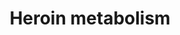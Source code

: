 ---
annotations:
- id: PW:0001229
  parent: classic metabolic pathway
  type: Pathway Ontology
  value: xenobiotic metabolic pathway
- id: PW:0000754
  parent: drug pathway
  type: Pathway Ontology
  value: drug pathway
- id: PW:0002558
  parent: drug pathway
  type: Pathway Ontology
  value: heroin drug pathway
authors:
- Egonw
- DeSl
description: Pathway complementing the morphine metabolism pathway around heroin.
  The catalytic efficiency is substantially greater for CES2 (a.k.a. hCE-2) compared
  to other esterases.
last-edited: 2017-11-21
organisms:
- Homo sapiens
redirect_from:
- /index.php/Pathway:WP2645
- /instance/WP2645
- /instance/WP2645_rr123107
revision: r123107
schema-jsonld:
- '@context': https://schema.org/
  '@id': https://wikipathways.github.io/pathways/WP2645.html
  '@type': Dataset
  creator:
    '@type': Organization
    name: WikiPathways
  description: Pathway complementing the morphine metabolism pathway around heroin.
    The catalytic efficiency is substantially greater for CES2 (a.k.a. hCE-2) compared
    to other esterases.
  keywords:
  - 6-acetylmorphine
  - CES1
  - CES2
  - Pseudo-ChE
  - heroin
  - morphine
  license: CC0
  name: Heroin metabolism
seo: CreativeWork
title: Heroin metabolism
wpid: WP2645
---